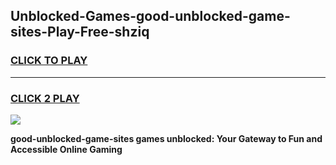 
## Unblocked-Games-good-unblocked-game-sites-Play-Free-shziq
<h3>
<a href="https://premium76.site?title=good-unblocked-game-sites&ref=09A">CLICK TO PLAY</a></h3>
<hr>

<h3>
<a href="https://premium76.site?title=good-unblocked-game-sites&ref=09A">CLICK 2 PLAY</a>
  
</h3>

<a href="https://premium76.site?title=good-unblocked-game-sites&ref=09A"><img src="https://clearcache.store/games.png"></a>


**good-unblocked-game-sites games unblocked: Your Gateway to Fun and Accessible Online Gaming**

